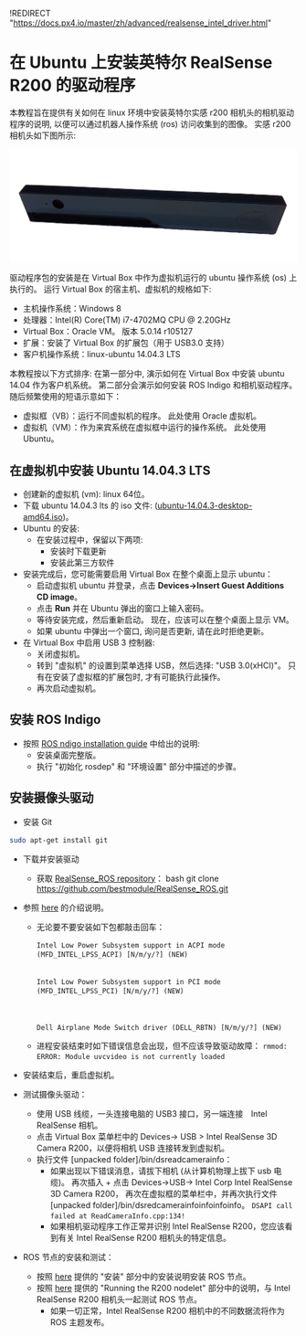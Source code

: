!REDIRECT "https://docs.px4.io/master/zh/advanced/realsense_intel_driver.html"

# 在 Ubuntu 上安装英特尔 RealSense R200 的驱动程序

本教程旨在提供有关如何在 linux 环境中安装英特尔实感 r200 相机头的相机驱动程序的说明, 以便可以通过机器人操作系统 (ros) 访问收集到的图像。 实感 r200 相机头如下图所示:

![Intel Realsense Camera front view](../../assets/hardware/sensors/realsense/intel_realsense.png)

驱动程序包的安装是在 Virtual Box 中作为虚拟机运行的 ubuntu 操作系统 (os) 上执行的。 运行 Virtual Box 的宿主机、虚拟机的规格如下:

- 主机操作系统：Windows 8
- 处理器：Intel(R) Core(TM) i7-4702MQ CPU @ 2.20GHz
- Virtual Box：Oracle VM。 版本 5.0.14 r105127
- 扩展：安装了 Virtual Box 的扩展包（用于 USB3.0 支持）
- 客户机操作系统：linux-ubuntu 14.04.3 LTS

本教程按以下方式排序: 在第一部分中, 演示如何在 Virtual Box 中安装 ubuntu 14.04 作为客户机系统。 第二部分会演示如何安装 ROS Indigo 和相机驱动程序。 随后频繁使用的短语示意如下：

- 虚拟框（VB）：运行不同虚拟机的程序。 此处使用 Oracle 虚拟机。
- 虚拟机（VM）：作为来宾系统在虚拟框中运行的操作系统。 此处使用 Ubuntu。

## 在虚拟机中安装 Ubuntu 14.04.3 LTS

- 创建新的虚拟机 (vm): linux 64位。
- 下载 ubuntu 14.04.3 lts 的 iso 文件: ([ubuntu-14.04.3-desktop-amd64.iso](http://www.ubuntu.com/download/desktop))。
- Ubuntu 的安装: 
  - 在安装过程中，保留以下两项: 
    - 安装时下载更新 
    - 安装此第三方软件
- 安装完成后，您可能需要启用 Virtual Box 在整个桌面上显示 ubuntu： 
  - 启动虚拟机 ubuntu 并登录，点击 **Devices->Insert Guest Additions CD image**。
  - 点击 **Run** 并在 Ubuntu 弹出的窗口上输入密码。
  - 等待安装完成，然后重新启动。 现在，应该可以在整个桌面上显示 VM。
  - 如果 ubuntu 中弹出一个窗口, 询问是否更新, 请在此时拒绝更新。
- 在 Virtual Box 中启用 USB 3 控制器: 
  - 关闭虚拟机。
  - 转到 "虚拟机" 的设置到菜单选择 USB，然后选择: "USB 3.0(xHCI)"。 只有在安装了虚拟框的扩展包时, 才有可能执行此操作。
  - 再次启动虚拟机。

## 安装 ROS Indigo

- 按照 [ROS ndigo installation guide](http://wiki.ros.org/indigo/Installation/Ubuntu) 中给出的说明: 
  - 安装桌面完整版。
  - 执行 "初始化 rosdep" 和 "环境设置" 部分中描述的步骤。

## 安装摄像头驱动

- 安装 Git

```bash
sudo apt-get install git
```

- 下载并安装驱动 
  - 获取 [RealSense_ROS repository](https://github.com/bestmodule/RealSense_ROS)： 
        bash
        git clone https://github.com/bestmodule/RealSense_ROS.git

- 参照 [here](https://github.com/bestmodule/RealSense_ROS/tree/master/r200_install) 的介绍说明。
  
  - 无论要不要安装如下包都敲击回车：
    
        Intel Low Power Subsystem support in ACPI mode (MFD_INTEL_LPSS_ACPI) [N/m/y/?] (NEW)
        
    
        Intel Low Power Subsystem support in PCI mode (MFD_INTEL_LPSS_PCI) [N/m/y/?] (NEW)
        
        
    
        Dell Airplane Mode Switch driver (DELL_RBTN) [N/m/y/?] (NEW)
        
  
  - 进程安装结束时如下错误信息会出现，但不应该导致驱动故障： ```rmmod: ERROR: Module uvcvideo is not currently loaded```

- 安装结束后，重启虚拟机。

- 测试摄像头驱动：
  
  - 使用 USB 线缆，一头连接电脑的 USB3 接口，另一端连接　Intel RealSense 相机。
  - 点击 Virtual Box 菜单栏中的 Devices-> USB > Intel RealSense 3D Camera R200，以便将相机 USB 连接转发到虚拟机。
  - 执行文件 [unpacked folder]/bin/dsreadcamerainfo： 
    - 如果出现以下错误消息，请拔下相机 (从计算机物理上拔下 usb 电缆)。 再次插入 + 点击 Devices->USB-> Intel Corp Intel RealSense 3D Camera R200， 再次在虚拟框的菜单栏中，并再次执行文件 [unpacked folder]/bin/dsredcamerainfoinfoinfoinfo。 ```DSAPI call failed at ReadCameraInfo.cpp:134!```
    - 如果相机驱动程序工作正常并识别 Intel RealSense R200，您应该看到有关 Intel RealSense R200 相机头的特定信息。

- ROS 节点的安装和测试：
  
  - 按照 [here](https://github.com/bestmodule/RealSense_ROS/blob/master/realsense_dist/2.3/doc/RealSense-ROS-R200-nodelet.md) 提供的 "安装" 部分中的安装说明安装 ROS 节点。
  - 按照 [here](https://github.com/bestmodule/RealSense_ROS/blob/master/realsense_dist/2.3/doc/RealSense-ROS-R200-nodelet.md) 提供的 "Running the R200 nodelet" 部分中的说明，与 Intel RealSense R200 相机头一起测试 ROS 节点。 
    - 如果一切正常，Intel RealSense R200 相机中的不同数据流将作为 ROS 主题发布。
